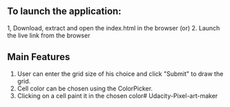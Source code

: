 

## To launch the application:

1, Download, extract and open the index.html in the browser (or)
2. Launch the live link from the browser


## Main Features

1. User can enter the grid size of his choice and click "Submit" to draw the grid.
2. Cell color can be chosen using the ColorPicker.
3. Clicking on a cell paint it in the chosen color# Udacity-Pixel-art-maker
